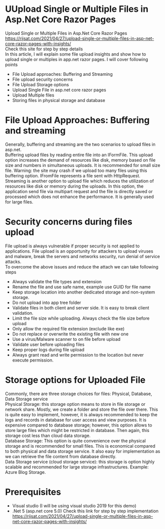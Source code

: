 # UUpload Single or Multiple Files in Asp.Net Core Razor Pages
 Upload Single or Multiple Files in Asp.Net Core Razor Pages
 https://rijsat.com/2021/04/27/upload-single-or-multiple-files-in-asp-net-core-razor-pages-with-insights/
<br> Check this site for step by step details <br>
 In this article, I will explain some file upload insights and show how to upload single or multiples in app.net razor pages. I will cover following points
-	File Upload approaches: Buffering and Streaming
-	File upload security concerns
-	File Upload Storage options
-	Upload Single File in asp.net core razor pages  
-	Upload Multiple files 
-	Storing files in physical storage and database 
# File Upload Approaches: Buffering and streaming
Generally, buffering and streaming are the two scenarios to upload files in asp.net.  <br>
Buffering upload files by reading entire file into an IFormFile. This upload option increases the demand of resources like disk, memory based on file size and numbers in simultaneous uploads. It is recommended for small size file. Warning: the site may crash if we upload too many files using this buffering option.
IFromFile represents a file sent with HttpRequest.<br>
Streaming is another option to upload file which reduces the utilization of resources like disk or memory during the uploads. In this option, the application send file via multipart request and the file is directly saved or processed which does not enhance the performance. It is generally used for large files.
# Security concerns during files upload
File upload is always vulnerable if proper security is not applied to applications. File upload is an opportunity for attackers to upload viruses and malware, break the servers and networks security, run denial of service attacks. <br>
To overcome the above issues and reduce the attach we can take following steps
-	Always validate the file types and extension
-	Rename the file and use safe name, example use GUID for file name
-	Keep storage location into another dedicated storage and non-system storage.
-	Do not upload into app tree folder
-	Validate files in both client and server side. It is easy to break client validation.
-	Limit the file size while uploading. Always check the file size before upload
-	Only allow the required file extension (exclude like exe)
-	Do not replace or overwrite the existing file with new one
-	Use a virus/Malware scanner to on file before upload
-	Validate user before uploading files
-	Keep proper logs during file upload
-	Always grant read and write permission to the location but never execute permission.
# Storage options for Uploaded File
Commonly, there are three storage choices for files: Physical, Database, Data Storage service<br>
Physical Storage: this storage option means to store in file storage or network share. Mostly, we create a folder and store the file over there. This is quite easy to implement, however, it is always recommended to keep the logs and records in database for user access and view purposes. It is expensive compared to database storage; however, this option allows to store large files which might be restricted in database. Then again, this storage cost less than cloud data storage.<br>
Database Storage: This option is quite convenience over the physical storage and is recommended for small files. This is economical compared to both physical and data storage service. It also easy for implementation as we can retrieve the file content from database directly.<br>
Data Storage service (cloud storage service): this storage is option highly scalable and recommended for large storage infrastructures. Example: Azure Blog Storage.<br>
# Prerequisites
-	Visual studio (I will be using visual studio 2019 for this demo)
-	.Net 5 (asp.net core 5.0)
Check this link for step by step implementation
 https://rijsat.com/2021/04/27/upload-single-or-multiple-files-in-asp-net-core-razor-pages-with-insights/
